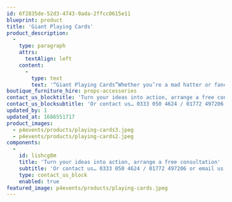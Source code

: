 ```yaml
---
id: 6f2835de-52d3-4743-9ada-2ffcc0615e11
blueprint: product
title: 'Giant Playing Cards'
product_description:
  -
    type: paragraph
    attrs:
      textAlign: left
    content:
      -
        type: text
        text: '“Giant Playing Cards”Whether you’re a mad hatter or fancy yourself as a 007 agent, use these giant 6ft playing cards to grab attention at your themed event.'
boutique_furniture_hire: props-accessories
contact_us_blocktitle: 'Turn your ideas into action, arrange a free consultation'
contact_us_blocksubtitle: 'Or contact us… 0333 050 4624 / 01772 497206 or email us: info@p4events.co.uk'
updated_by: 1
updated_at: 1686551717
product_images:
  - p4events/products/playing-cards3.jpeg
  - p4events/products/playing-cards2.jpeg
components:
  -
    id: lishcg8m
    title: 'Turn your ideas into action, arrange a free consultation'
    subtitle: 'Or contact us… 0333 050 4624 / 01772 497206 or email us: info@p4events.co.uk'
    type: contact_us_block
    enabled: true
featured_image: p4events/products/playing-cards.jpeg
---
```

